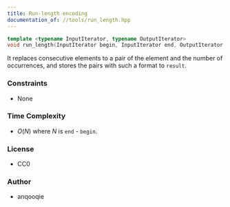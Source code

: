 ```yaml
---
title: Run-length encoding
documentation_of: //tools/run_length.hpp
---
```


```cpp
template <typename InputIterator, typename OutputIterator>
void run_length(InputIterator begin, InputIterator end, OutputIterator result);
```

It replaces consecutive elements to a pair of the element and the number of occurrences, and stores the pairs with such a format to `result`. 

### Constraints
- None

### Time Complexity
- $O(N)$ where $N$ is `end` - `begin`.

### License
- CC0

### Author
- anqooqie
